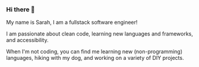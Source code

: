 ### Hi there 👋

My name is Sarah, I am a fullstack software engineer!

I am passionate about clean code, learning new languages and frameworks, and accessibility. 

When I'm not coding, you can find me learning new (non-programming) languages, hiking with my dog, and working on a variety of DIY projects. 

<!--
**SarahEGreer/SarahEGreer** is a ✨ _special_ ✨ repository because its `README.md` (this file) appears on your GitHub profile.

Here are some ideas to get you started:

- 🔭 I’m currently working on ...
- 🌱 I’m currently learning ...
- 👯 I’m looking to collaborate on ...
- 🤔 I’m looking for help with ...
- 💬 Ask me about ...
- 📫 How to reach me: ...
- 😄 Pronouns: ...
- ⚡ Fun fact: ...
-->
